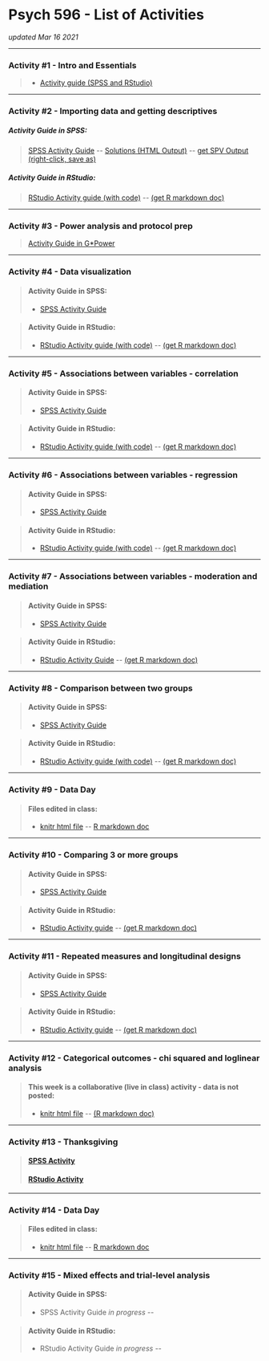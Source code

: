# Psych 596 - List of Activities
*updated Mar 16 2021*

----------------------------------------------------------------

### Activity #1 - Intro and Essentials  
> - [Activity guide (SPSS and RStudio)](intro-essentials/r_docs/intro-essentials-instructions-spss-rstudio.md)  

----------------------------------------------------------------

### Activity #2 - Importing data and getting descriptives  

##### Activity Guide in SPSS:
> [SPSS Activity Guide](import-examine/spss/import-examine-instructions-spss.md) -- [Solutions (HTML Output)](import-examine/spss/import-examine-output-spss.htm) -- [get SPV Output (right-click, save as)](import-examine/spss/import-examine-output-spss.spv)

##### 	Activity Guide in RStudio:
> [RStudio Activity guide (with code)](import-examine/r_docs/import-examine-instructions-w-code.html) -- [(get R markdown doc)](import-examine/r_docs/import-examine-instructions-w-code.Rmd)  

----------------------------------------------------------------

### Activity #3 - Power analysis and protocol prep  
> [Activity Guide in G*Power](https://jamilfelipe.github.io/psych596/activities/power-analysis/power-analysis-instructions.html)
    
----------------------------------------------------------------

### Activity #4 - Data visualization 

> #### Activity Guide in SPSS:
> - [SPSS Activity Guide](data-visual/spss/data-visual-instructions-spss.html)  

<!-- -->
> #### 	Activity Guide in RStudio:
> - [RStudio Activity guide (with code)](data-visual/r_docs/data-visual-instructions-r.html) -- [(get R markdown doc)](data-visual/r_docs/data-visual-instructions-r.Rmd)  

----------------------------------------------------------------

### Activity #5 - Associations between variables - correlation

> #### Activity Guide in SPSS:
> - [SPSS Activity Guide](contin-correl/spss/contin-correl-instructions-spss.html)

<!-- -->
> #### 	Activity Guide in RStudio:
> - [RStudio Activity guide (with code)](contin-correl/r_docs/contin-correl-instructions-r.html) -- [(get R markdown doc)](contin-correl/r_docs/contin-correl-instructions-r.Rmd)  

----------------------------------------------------------------

### Activity #6 - Associations between variables - regression

> #### Activity Guide in SPSS:
> - [SPSS Activity Guide](multi-regression/spss/multi-regression-instructions-spss.html)  

<!-- -->
> #### 	Activity Guide in RStudio:
> - [RStudio Activity guide (with code)](multi-regression/r_docs/multi-regression-instructions-r.html) -- [(get R markdown doc)](multi-regression/r_docs/multi-regression-instructions-r.Rmd)  

----------------------------------------------------------------

### Activity #7 - Associations between variables - moderation and mediation

> #### Activity Guide in SPSS:
> - [SPSS Activity Guide](moderation-mediation/spss/moderation-mediation-instructions-spss.html)   

<!-- -->
> #### 	Activity Guide in RStudio:
> - [RStudio Activity Guide](moderation-mediation/r_docs/moderation-mediation-instructions-r.html)  -- [(get R markdown doc)](moderation-mediation/r_docs/moderation-mediation-instructions-r.Rmd)


----------------------------------------------------------------

### Activity #8 - Comparison between two groups 

> #### Activity Guide in SPSS:
> - [SPSS Activity Guide](two-group/spss/two-group-instructions-spss) 

<!-- -->
> #### 	Activity Guide in RStudio:
> - [RStudio Activity guide (with code)](two-group/r_docs/two-group-instructions-r.html) -- [(get R markdown doc)](two-group/r_docs/two-group-instructions-r.Rmd)  


----------------------------------------------------------------

### Activity #9 - Data Day

> #### Files edited in class:
> - [knitr html file](data-day/r_docs/data-day1-class-activity.html) -- [R markdown doc](data-day/r_docs/data-day1-class-activity.Rmd)

----------------------------------------------------------------

### Activity #10 - Comparing 3 or more groups

> #### Activity Guide in SPSS:
> - [SPSS Activity Guide](many-group/spss/many-group-instructions-spss.html)

<!-- -->
> #### 	Activity Guide in RStudio:
> - [RStudio Activity guide](many-group/r_docs/many-group-instructions-r.html) -- [(get R markdown doc)](many-group/r_docs/many-group-instructions-r.Rmd)  

----------------------------------------------------------------

### Activity #11 - Repeated measures and longitudinal designs  

> #### Activity Guide in SPSS:
> - [SPSS Activity Guide](rep-meas/spss/rep-meas-instructions-spss.html)  

<!-- -->
> #### 	Activity Guide in RStudio:
> - [RStudio Activity guide](rep-meas/r_docs/rep-meas-instructions-r.html) -- [(get R markdown doc)](rep-meas/r_docs/rep-meas-instructions-r.Rmd)  

----------------------------------------------------------------

### Activity #12 - Categorical outcomes - chi squared and loglinear analysis  

> #### This week is a collaborative (live in class) activity - data is not posted:
> - [knitr html file](chisq-loglin/r_docs/collab-data.html) -- [(R markdown doc)](chisq-loglin/r_docs/collab-data.Rmd)  


----------------------------------------------------------------

### Activity #13 - Thanksgiving  

> #### [SPSS Activity](https://phdcomics.com/comics.php?f=1816)  
> #### [RStudio Activity](https://xkcd.com/552/)  


----------------------------------------------------------------

### Activity #14 - Data Day

> #### Files edited in class:
> - [knitr html file](data-day/r_docs/data-day2-class-activity.html) -- [R markdown doc](data-day/r_docs/data-day2-class-activity.Rmd)



----------------------------------------------------------------

### Activity #15 - Mixed effects and trial-level analysis  

> #### Activity Guide in SPSS:
> - SPSS Activity Guide *in progress* -- 

<!-- -->
> #### 	Activity Guide in RStudio:
> - RStudio Activity Guide *in progress* --




